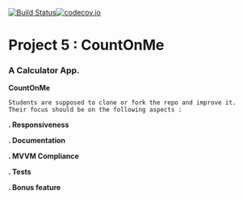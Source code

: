 [![Build Status](https://travis-ci.com/fabricetiennette/Projet_CountOnMe.svg?branch=master)](https://travis-ci.com/fabricetiennette/Projet_CountOnMe)[![codecov.io](https://codecov.io/gh/cfabricetiennette/Projet_CountOnMe/branch/master/graphs/badge.svg)](https://codecov.io/gh/fabricetiennette/Projet_CountOnMe/branch/master)


# Project 5 : CountOnMe

### A Calculator App.

**CountOnMe**

    Students are supposed to clone or fork the repo and improve it. 
    Their focus should be on the following aspects :

**. Responsiveness**

**. Documentation**

**. MVVM Compliance**

**. Tests**

**. Bonus feature**

